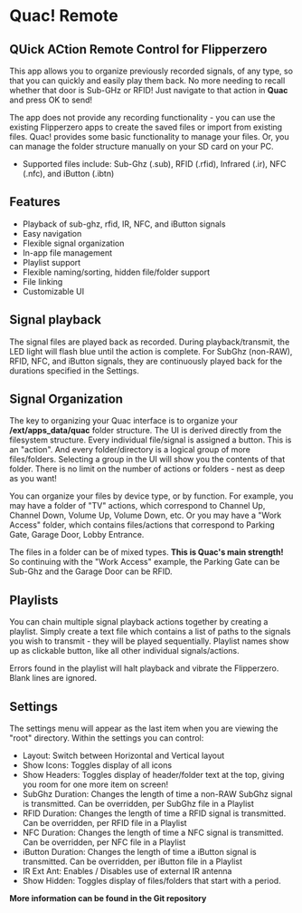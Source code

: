 # Quac! Remote

## QUick ACtion Remote Control for Flipperzero

This app allows you to organize previously recorded signals, of any type, so that you can quickly and easily play them back. No more needing to recall whether that door is Sub-GHz or RFID! Just navigate to that action in **Quac** and press OK to send!

The app does not provide any recording functionality - you can use the existing Flipperzero apps to create the saved files or import from existing files. Quac! provides some basic functionality to manage your files. Or, you can manage the folder structure manually on your SD card on your PC.

* Supported files include: Sub-Ghz (.sub), RFID (.rfid), Infrared (.ir), NFC (.nfc), and iButton (.ibtn)

## Features

* Playback of sub-ghz, rfid, IR, NFC, and iButton signals
* Easy navigation
* Flexible signal organization
* In-app file management
* Playlist support
* Flexible naming/sorting, hidden file/folder support
* File linking
* Customizable UI

## Signal playback

The signal files are played back as recorded. During playback/transmit, the LED light will flash blue until the action is complete. For SubGhz (non-RAW), RFID, NFC, and iButton signals, they are continuously played back for the durations specified in the Settings.

## Signal Organization

The key to organizing your Quac interface is to organize your **/ext/apps_data/quac** folder structure. The UI is derived directly from the filesystem structure. Every individual file/signal is assigned a button. This is an "action". And every folder/directory is a logical group of more files/folders. Selecting a group in the UI will show you the contents of that folder. There is no limit on the number of actions or folders - nest as deep as you want!

You can organize your files by device type, or by function. For example, you may have a folder of "TV" actions, which correspond to Channel Up, Channel Down, Volume Up, Volume Down, etc. Or you may have a "Work Access" folder, which contains files/actions that correspond to Parking Gate, Garage Door, Lobby Entrance.

The files in a folder can be of mixed types. **This is Quac's main strength!** So continuing with the "Work Access" example, the Parking Gate can be Sub-Ghz and the Garage Door can be RFID.

## Playlists

You can chain multiple signal playback actions together by creating a playlist. Simply create a text file which contains a list of paths to the signals you wish to transmit - they will be played sequentially. Playlist names show up as clickable button, like all other individual signals/actions.

Errors found in the playlist will halt playback and vibrate the Flipperzero. Blank lines are ignored.

## Settings

The settings menu will appear as the last item when you are viewing the "root" directory. Within the settings you can control:

* Layout: Switch between Horizontal and Vertical layout
* Show Icons: Toggles display of all icons
* Show Headers: Toggles display of header/folder text at the top, giving you room for one more item on screen!
* SubGhz Duration: Changes the length of time a non-RAW SubGhz signal is transmitted. Can be overridden, per SubGhz file in a Playlist
* RFID Duration: Changes the length of time a RFID signal is transmitted. Can be overridden, per RFID file in a Playlist
* NFC Duration: Changes the length of time a NFC signal is transmitted. Can be overridden, per NFC file in a Playlist
* iButton Duration: Changes the length of time a iButton signal is transmitted. Can be overridden, per iButton file in a Playlist
* IR Ext Ant: Enables / Disables use of external IR antenna
* Show Hidden: Toggles display of files/folders that start with a period.

**More information can be found in the Git repository**
